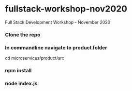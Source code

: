 # fullstack-workshop-nov2020
Full Stack Development Workshop - November 2020

### Clone the repo

### In commandline navigate to product folder
cd microservices/product/src

### npm install

### node index.js